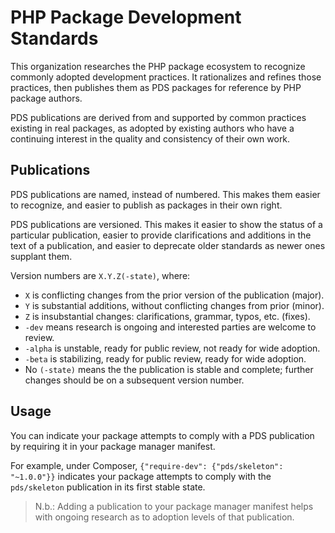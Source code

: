 # PHP Package Development Standards

This organization researches the PHP package ecosystem to recognize commonly
adopted development practices. It rationalizes and refines those practices, then
publishes them as PDS packages for reference by PHP package authors.

PDS publications are derived from and supported by common practices existing in
real packages, as adopted by existing authors who have a continuing interest in
the quality and consistency of their own work.

## Publications

PDS publications are named, instead of numbered. This makes them easier to
recognize, and easier to publish as packages in their own right.

PDS publications are versioned. This makes it easier to show the status of a
particular publication, easier to provide clarifications and additions in the
text of a publication, and easier to deprecate older standards as newer ones
supplant them.

Version numbers are `X.Y.Z(-state)`, where:

- `X` is conflicting changes from the prior version of the publication (major).
- `Y` is substantial additions, without conflicting changes from prior (minor).
- `Z` is insubstantial changes: clarifications, grammar, typos, etc. (fixes).
- `-dev` means research is ongoing and interested parties are welcome to review.
- `-alpha` is unstable, ready for public review, not ready for wide adoption.
- `-beta` is stabilizing, ready for public review, ready for wide adoption.
- No `(-state)` means the the publication is stable and complete; further
  changes should be on a subsequent version number.

## Usage

You can indicate your package attempts to comply with a PDS publication by
requiring it in your package manager manifest.

For example, under Composer, `{"require-dev": {"pds/skeleton": "~1.0.0"}}`
indicates your package attempts to comply with the `pds/skeleton` publication
in its first stable state.

> N.b.: Adding a publication to your package manager manifest helps with
> ongoing research as to adoption levels of that publication.
